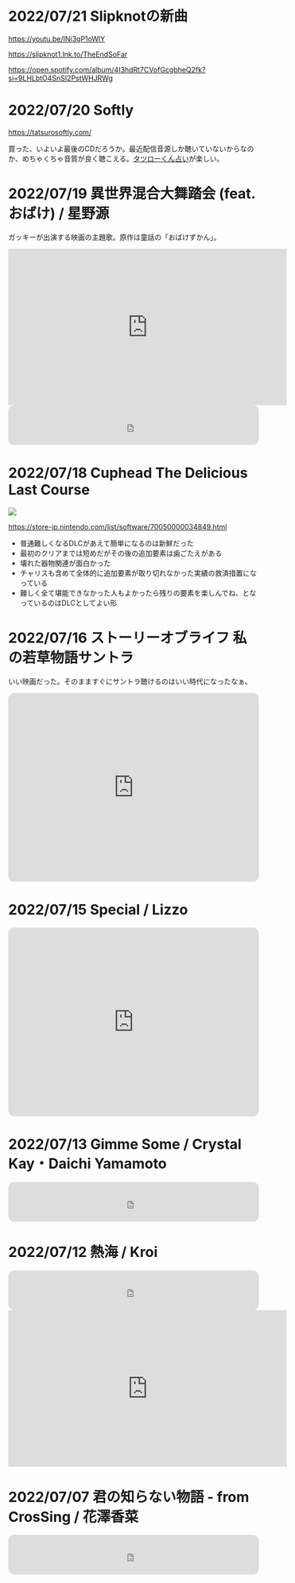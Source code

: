 # 2022/07/21 Slipknotの新曲
<https://youtu.be/INi3qP1oWlY>

<https://slipknot1.lnk.to/TheEndSoFar>

<https://open.spotify.com/album/4I3hdRt7CVofGcgbheQ2fk?si=9LHLbtO4SnSI2PstWHJRWg>

# 2022/07/20 Softly
<https://tatsurosoftly.com/>

買った、いよいよ最後のCDだろうか。最近配信音源しか聴いていないからなのか、めちゃくちゃ音質が良く聴こえる。[タツローくん占い](https://tatsurosoftly.com/fortune)が楽しい。

# 2022/07/19 異世界混合大舞踏会 (feat. おばけ) / 星野源
ガッキーが出演する映画の主題歌。原作は童話の「おばけずかん」。

<iframe width="560" height="315" src="https://www.youtube.com/embed/bMPuDj3kGOM" title="YouTube video player" frameborder="0" allow="accelerometer; autoplay; clipboard-write; encrypted-media; gyroscope; picture-in-picture" allowfullscreen></iframe>

<iframe style="border-radius:12px" src="https://open.spotify.com/embed/track/2YaWdN5tieE4Ntorawbbvq?utm_source=generator" width="100%" height="80" frameBorder="0" allowfullscreen="" allow="autoplay; clipboard-write; encrypted-media; fullscreen; picture-in-picture"></iframe>

# 2022/07/18 Cuphead The Delicious Last Course
![](https://i.gyazo.com/thumb/640/aa39707534a7eab33478e90f99b24f51.jpg)

<https://store-jp.nintendo.com/list/software/70050000034849.html>

- 普通難しくなるDLCがあえて簡単になるのは新鮮だった
- 最初のクリアまでは短めだがその後の追加要素は歯ごたえがある
- 壊れた器物関連が面白かった
- チャリスも含めて全体的に追加要素が取り切れなかった実績の救済措置になっている
- 難しく全て堪能できなかった人もよかったら残りの要素を楽しんでね、となっているのはDLCとしてよい形

# 2022/07/16 ストーリーオブライフ 私の若草物語サントラ
いい映画だった。そのまますぐにサントラ聴けるのはいい時代になったなぁ。

<iframe style="border-radius:12px" src="https://open.spotify.com/embed/album/2y8d4zbifvkrpASJeTMDnE?utm_source=generator" width="100%" height="380" frameBorder="0" allowfullscreen="" allow="autoplay; clipboard-write; encrypted-media; fullscreen; picture-in-picture"></iframe>

# 2022/07/15 Special / Lizzo
<iframe style="border-radius:12px" src="https://open.spotify.com/embed/album/1NgFBv1PxMG1zhFDW1OrRr?utm_source=generator" width="100%" height="380" frameBorder="0" allowfullscreen="" allow="autoplay; clipboard-write; encrypted-media; fullscreen; picture-in-picture"></iframe>

# 2022/07/13 Gimme Some / Crystal Kay・Daichi Yamamoto
<iframe style="border-radius:12px" src="https://open.spotify.com/embed/track/1IbNNyZifUUoXMHCxMQTmx?utm_source=generator" width="100%" height="80" frameBorder="0" allowfullscreen="" allow="autoplay; clipboard-write; encrypted-media; fullscreen; picture-in-picture"></iframe>

# 2022/07/12 熱海 / Kroi 
<iframe style="border-radius:12px" src="https://open.spotify.com/embed/track/64rOTOdvUSvQDeCdfEJBaN?utm_source=generator" width="100%" height="80" frameBorder="0" allowfullscreen="" allow="autoplay; clipboard-write; encrypted-media; fullscreen; picture-in-picture"></iframe>

<iframe width="560" height="315" src="https://www.youtube.com/embed/ZBTgZ2lwRD8" title="YouTube video player" frameborder="0" allow="accelerometer; autoplay; clipboard-write; encrypted-media; gyroscope; picture-in-picture" allowfullscreen></iframe>

# 2022/07/07 君の知らない物語 - from CrosSing / 花澤香菜
<iframe style="border-radius:12px" src="https://open.spotify.com/embed/track/3pSJglKtcxEpbmoVP3Q7jX?utm_source=generator" width="100%" height="80" frameBorder="0" allowfullscreen="" allow="autoplay; clipboard-write; encrypted-media; fullscreen; picture-in-picture"></iframe>

